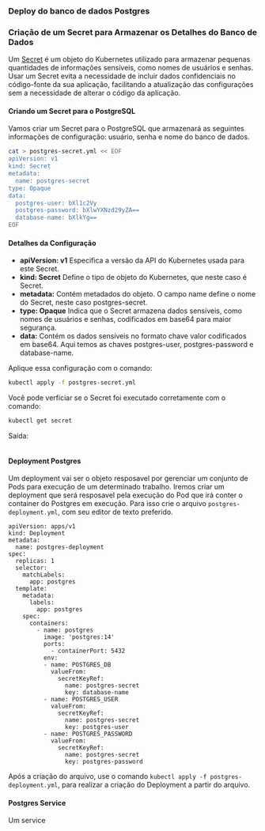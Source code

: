 
### Deploy do banco de dados Postgres

### Criação de um Secret para Armazenar os Detalhes do Banco de Dados

Um [Secret](https://kubernetes.io/docs/concepts/configuration/secret/) é um objeto do Kubernetes utilizado para armazenar pequenas quantidades de informações sensíveis, como nomes de usuários e senhas. Usar um Secret evita a necessidade de incluir dados confidenciais no código-fonte da sua aplicação, facilitando a atualização das configurações sem a necessidade de alterar o código da aplicação.

#### Criando um Secret para o PostgreSQL

Vamos criar um Secret para o PostgreSQL que armazenará as seguintes informações de configuração: usuário, senha e nome do banco de dados.

```bash
cat > postgres-secret.yml << EOF
apiVersion: v1
kind: Secret
metadata:
  name: postgres-secret
type: Opaque
data:
  postgres-user: bXl1c2Vy
  postgres-password: bXlwYXNzd29yZA==
  database-name: bXlkYg==
EOF
```

#### Detalhes da Configuração

- **apiVersion: v1** Especifica a versão da API do Kubernetes usada para este Secret.
- **kind: Secret** Define o tipo de objeto do Kubernetes, que neste caso é Secret.
- **metadata:** Contém metadados do objeto. O campo name define o nome do Secret, neste caso postgres-secret.
- **type: Opaque** Indica que o Secret armazena dados sensíveis, como nomes de usuários e senhas, codificados em base64 para maior segurança.
- **data:** Contém os dados sensíveis no formato chave valor codificados em base64. Aqui temos as chaves postgres-user, postgres-password e database-name.

Aplique essa configuração com o comando:

```bash
kubectl apply -f postgres-secret.yml
```

Você pode verficiar se o Secret foi executado corretamente com o comando:

```bash
kubectl get secret
```

Saída:

```bash

```

#### Deployment Postgres

Um deployment vai ser o objeto resposavel por gerenciar um conjunto de Pods para execução de um determinado trabalho. Iremos criar um deployment que será resposavel pela execução do Pod que irá conter o container do Postgres em execução. Para isso crie o arquivo `postgres-deployment.yml`, com seu editor de texto preferido.

```
apiVersion: apps/v1
kind: Deployment
metadata:
  name: postgres-deployment
spec:
  replicas: 1
  selector:
    matchLabels:
      app: postgres
  template:
    metadata:
      labels:
        app: postgres
    spec:
      containers:
        - name: postgres
          image: 'postgres:14'
          ports:
            - containerPort: 5432
          env:
          - name: POSTGRES_DB
            valueFrom:
              secretKeyRef:
                name: postgres-secret
                key: database-name
          - name: POSTGRES_USER
            valueFrom:
              secretKeyRef:
                name: postgres-secret
                key: postgres-user
          - name: POSTGRES_PASSWORD
            valueFrom:
              secretKeyRef:
                name: postgres-secret
                key: postgres-password

```

Após a criação do arquivo, use o comando `kubectl apply -f postgres-deployment.yml`, para realizar a criação do Deployment a partir do arquivo.

#### Postgres Service

Um service 